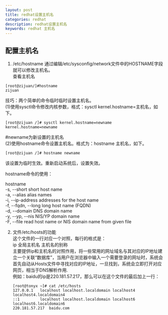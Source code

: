 ```yaml
---
layout: post
title: redhat设置主机名
categories: redhat
description: redhat设置主机名
keywords: redhat 主机名
---
```


## 配置主机名  

1. /etc/hostname
通过编辑/etc/sysconfig/network文件中的HOSTNAME字段就可以修改主机名。  
查看主机名
```
[root@zijuan/]#hostname
zijuan                             
```
技巧：两个简单的命令临时临时设置主机名。   
(1)使用sysctl命令修改内核参数，格式：sysctl kernel.hostname=主机名，如下。  
```
[root@zijuan /]# sysctl kernel.hostname=newname                                   
kernel.hostname=newname
```
 #newname为新设置的主机名  
(2)使用hostname命令设置主机名。格式为：hostname 主机名，如下。   
```
[root@zijuan /]# hostname newname
```
该设置为临时生效。重新启动系统后，设置失效。

hostname命令的使用：

hostname    
    -s, --short           short host name   
    -a, --alias           alias names   
    -i, --ip-address      addresses for the host name   
    -f, --fqdn, --long    long host name (FQDN)   
    -d, --domain          DNS domain name   
    -y, --yp, --nis       NIS/YP domain name   
    -F, --file            read host name or NIS domain name from given file  

2. 文件/etc/hosts的功能  
    这个文件的一行对应一个对照，每行的格式是：  
     ip        全局主机名        主机名的别称  
     主要提供ip和主机名的对照作用，将一些常用的网址域名与其对应的IP地址建立一个关联“数据库”，当用户在浏览器中输入一个需要登录的网址时，系统会首先自动从Hosts文件中寻找对应的IP地址，一旦找到，系统会立即打开对应网页，相当于DNS解析作用.  
     例如：baidu的ip是220.181.57.217，那么可以在这个文件的最后加上一行：
     ```
    [root@tonyx ~]# cat /etc/hosts
    127.0.0.1   localhost localhost.localdomain localhost4 localhost4.localdomain4
    ::1         localhost localhost.localdomain localhost6 localhost6.localdomain6
    220.181.57.217  baidu.com
    ```
